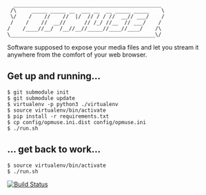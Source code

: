       ________________________________________________
     /\     _____ _____ __  ___ __  __ _____ _____    \
     \/    /    //    //  |/  // / / //  __// ___/    /
     /    /    //  __//      // /_/ //__  // ___/    /
    /    /____//__/  /__//__//_____//____//____/    /\
    \_______________________________________________\/

Software supposed to expose your media files and let you stream it anywhere
from the comfort of your web browser.

Get up and running...
---------------------

    $ git submodule init
    $ git submodule update
    $ virtualenv -p python3 ./virtualenv
    $ source virtualenv/bin/activate
    $ pip install -r requirements.txt
    $ cp config/opmuse.ini.dist config/opmuse.ini
    $ ./run.sh

... get back to work...
-----------------------

    $ source virtualenv/bin/activate
    $ ./run.sh

[![Build Status](https://secure.travis-ci.org/inty/opmuse.png?branch=master)](http://travis-ci.org/inty/opmuse)
